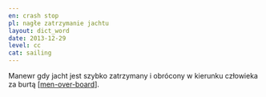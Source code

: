 ```yaml
---
en: crash stop
pl: nagłe zatrzymanie jachtu
layout: dict_word
date: 2013-12-29
level: cc
cat: sailing
---
```


Manewr gdy jacht jest szybko zatrzymany i obrócony w kierunku człowieka za burtą [[men-over-board](/dict/men-over-board.html)]. 